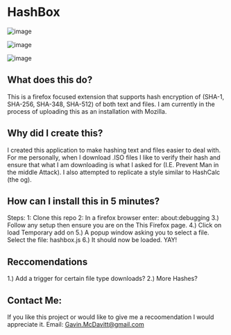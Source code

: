 # HashBox

![image](https://github.com/user-attachments/assets/b0c33e8b-1f2d-47b2-9158-16f8738f788d)

![image](https://github.com/user-attachments/assets/e160c6d2-3c13-48c2-8f93-9211a88d265f)

![image](https://github.com/user-attachments/assets/01152244-9077-48c4-b989-a2ade900b2cd)


## What does this do?
This is a firefox focused extension that supports hash encryption of (SHA-1, SHA-256, SHA-348, SHA-512) of both text and files. I am currently in the process of uploading this as an installation with Mozilla. 

## Why did I create this? 
I created this application to make hashing text and files easier to deal with. For me personally, when I download .ISO files I like to verify their hash and ensure that what I am downloading is what I asked for (I.E. Prevent Man in the middle Attack). I also attempted to replicate
a style similar to HashCalc (the og). 

## How can I install this in 5 minutes?
Steps:
1: Clone this repo
2: In a firefox browser enter: about:debugging
3.) Follow any setup then ensure you are on the This Firefox page.
4.) Click on load Temporary add on
5.) A popup window asking you to select a file. Select the file: hashbox.js
6.) It should now be loaded. YAY!

## Reccomendations
1.) Add a trigger for certain file type downloads?
2.) More Hashes?

 ## Contact Me:
If you like this project or would like to give me a recoomendation I would appreciate it.
Email: Gavin.McDavitt@gmail.com

